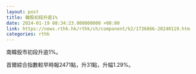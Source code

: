 ```yaml
---
layout: post
title: 韓股初段升逾1%
date: 2024-01-19 08:34:23.000000000 +08:00
link: https://news.rthk.hk/rthk/ch/component/k2/1736866-20240119.htm
categories: rthk
---
```


南韓股市初段升逾1%。

首爾綜合指數較早時報2471點，升31點，升幅1.29%。
